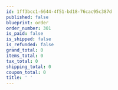 ```yaml
---
id: 1ff3bcc1-6644-4f51-bd18-76cac95c387d
published: false
blueprint: order
order_number: 301
is_paid: false
is_shipped: false
is_refunded: false
grand_total: 0
items_total: 0
tax_total: 0
shipping_total: 0
coupon_total: 0
title: ' '
---
```


